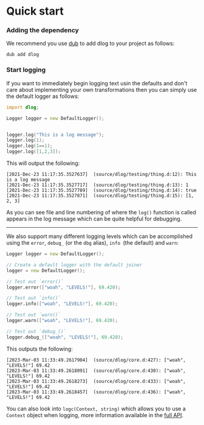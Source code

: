 Quick start
===========

### Adding the dependency

We recommend you use [dub](http://code.dlang.org) to add dlog to your project as follows:

```
dub add dlog
```

### Start logging

If you want to immediately begin logging text usin the defaults and don't care about implementing your own transformations then you can 
simply use the default logger as follows:

```d
import dlog;

Logger logger = new DefaultLogger();


logger.log("This is a log message");
logger.log(1);
logger.log(1==1);
logger.log([1,2,3]);
```

This will output the following:

```
[2021-Dec-23 11:17:35.3527637]	(source/dlog/testing/thing.d:12): This is a log message
[2021-Dec-23 11:17:35.3527717]	(source/dlog/testing/thing.d:13): 1
[2021-Dec-23 11:17:35.3527789]	(source/dlog/testing/thing.d:14): true
[2021-Dec-23 11:17:35.3527871]	(source/dlog/testing/thing.d:15): [1, 2, 3]
```

As you can see file and line numbering of where the `log()` function is called appears in the log message which can be quite helpful
for debugging.

---

We also support many different logging levels which can be accomplished using the `error`, `debug_` (or the `dbg` alias), `info `(the default) and `warn`:

```d
Logger logger = new DefaultLogger();

// Create a default logger with the default joiner
logger = new DefaultLogger();

// Test out `error()`
logger.error(["woah", "LEVELS!"], 69.420);

// Test out `info()`
logger.info(["woah", "LEVELS!"], 69.420);

// Test out `warn()`
logger.warn(["woah", "LEVELS!"], 69.420);

// Test out `debug_()`
logger.debug_(["woah", "LEVELS!"], 69.420);
```

This outputs the following:

```
[2023-Mar-03 11:33:49.2617904]	(source/dlog/core.d:427): ["woah", "LEVELS!"] 69.42
[2023-Mar-03 11:33:49.2618091]	(source/dlog/core.d:430): ["woah", "LEVELS!"] 69.42
[2023-Mar-03 11:33:49.2618273]	(source/dlog/core.d:433): ["woah", "LEVELS!"] 69.42
[2023-Mar-03 11:33:49.2618457]	(source/dlog/core.d:436): ["woah", "LEVELS!"] 69.42
```

You can also look into `logc(Context, string)` which allows you to use a `Context` object when logging, more information available in the [full API](https://dlog.dpldocs.info/v0.3.8/dlog.context.html).